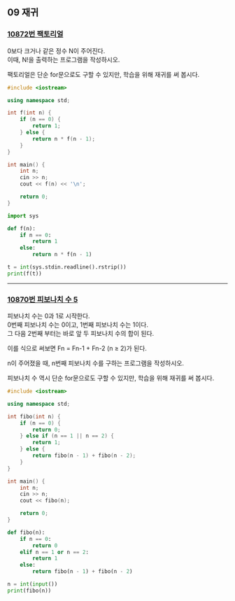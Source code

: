 ## 09 재귀

### [10872번 팩토리얼](https://www.acmicpc.net/problem/10872)

0보다 크거나 같은 정수 N이 주어진다.  
이때, N!을 출력하는 프로그램을 작성하시오.

팩토리얼은 단순 for문으로도 구할 수 있지만, 학습을 위해 재귀를 써 봅시다.

```cpp
#include <iostream>

using namespace std;

int f(int n) {
    if (n == 0) {
        return 1;
    } else {
        return n * f(n - 1);
    }
}

int main() {
    int n;
    cin >> n;
    cout << f(n) << '\n';

    return 0;
}
```

```python
import sys

def f(n):
    if n == 0:
        return 1
    else:
        return n * f(n - 1)

t = int(sys.stdin.readline().rstrip())
print(f(t))
```

---

### [10870번 피보나치 수 5](https://www.acmicpc.net/problem/10870)

피보나치 수는 0과 1로 시작한다.  
0번째 피보나치 수는 0이고, 1번째 피보나치 수는 1이다.  
그 다음 2번째 부터는 바로 앞 두 피보나치 수의 합이 된다.

이를 식으로 써보면 Fn = Fn-1 + Fn-2 (n ≥ 2)가 된다.

n이 주어졌을 때, n번째 피보나치 수를 구하는 프로그램을 작성하시오.

피보나치 수 역시 단순 for문으로도 구할 수 있지만, 학습을 위해 재귀를 써 봅시다.

```cpp
#include <iostream>

using namespace std;

int fibo(int n) {
    if (n == 0) {
        return 0;
    } else if (n == 1 || n == 2) {
        return 1;
    } else {
        return fibo(n - 1) + fibo(n - 2);
    }
}

int main() {
    int n;
    cin >> n;
    cout << fibo(n);

    return 0;
}
```

```python
def fibo(n):
    if n == 0:
        return 0
    elif n == 1 or n == 2:
        return 1
    else:
        return fibo(n - 1) + fibo(n - 2)

n = int(input())
print(fibo(n))
```
